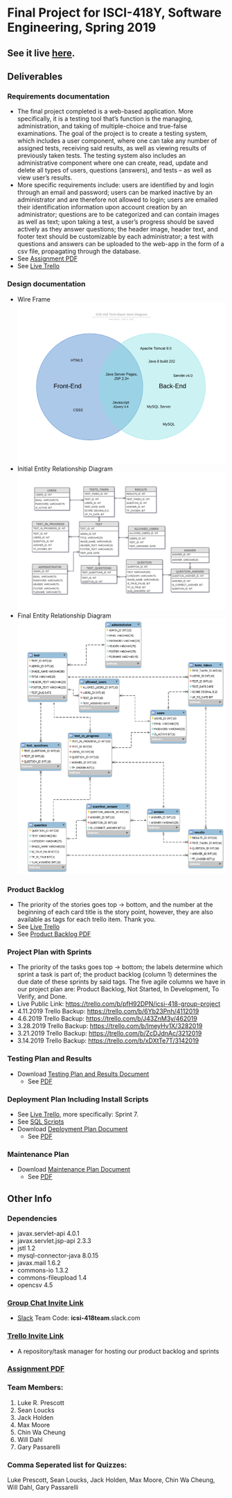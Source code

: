 # Final Project for ISCI-418Y, Software Engineering, Spring 2019

## See it live [here](http://quiz-app.us-east-1.elasticbeanstalk.com/).

## Deliverables
### Requirements documentation
* The final project completed is a web-based application. More specifically, it is a testing tool that’s function is the managing, administration, and taking of multiple-choice and true-false examinations. The goal of the project is to create a testing system, which includes a user component, where one can take any number of assigned tests, receiving said results, as well as viewing results of previously taken tests. The testing system also includes an administrative component where one can create, read, update and delete all types of users, questions (answers), and tests – as well as view user’s results.
* More specific requirements include: users are identified by and login through an email and password; users can be marked inactive by an administrator and are therefore not allowed to login; users are emailed their identification information upon account creation by an administrator; questions are to be categorized and can contain images as well as text; upon taking a test, a user’s progress should be saved actively as they answer questions; the header image, header text, and footer text should be customizable by each administrator; a test with questions and answers can be uploaded to the web-app in the form of a csv file, propagating through the database.
* See [Assignment PDF](https://github.com/lprescott/ICSI418-Group-Project/blob/master/project-logistics/Final%20Project%20for%20CSI%20418%20Spring%202019.pdf)
* See [Live Trello](https://trello.com/b/pfH92DPN/icsi-418-group-project)

### Design documentation
* Wire Frame ![Wire Frame](https://github.com/lprescott/ICSI418-Group-Project/blob/master/project-logistics/wire-frame.png)
* Initial Entity Relationship Diagram ![Initial Entity Relationship Diagram](https://github.com/lprescott/ICSI418-Group-Project/blob/master/project-logistics/er-diagram.png)
* Final Entity Relationship Diagram ![Final Entity Relationship Diagram](https://github.com/lprescott/ICSI418-Group-Project/blob/master/project-logistics/MySQL-er-diagram.png)

### Product Backlog
* The priority of the stories goes top -> bottom, and the number at the beginning of each card title is the story point, however, they are also available as tags for each trello item. Thank you.
* See [Live Trello](https://trello.com/b/pfH92DPN/icsi-418-group-project)
* See [Product Backlog PDF](https://github.com/lprescott/ICSI418-Group-Project/blob/master/project-logistics/Product-Backlog.pdf)

### Project Plan with Sprints
* The priority of the tasks goes top -> bottom; the labels determine which sprint a task is part of; the product backlog (column 1) determines the due date of these sprints by said tags. The five agile columns we have in our project plan are: Product Backlog, Not Started, In Development, To Verify, and Done.
* Live Public Link:  https://trello.com/b/pfH92DPN/icsi-418-group-project
* 4.11.2019 Trello Backup:  https://trello.com/b/6Yb23Pnh/4112019
* 4.6.2019 Trello Backup:  https://trello.com/b/J43ZnM3y/462019
* 3.28.2019 Trello Backup:  https://trello.com/b/ImeyHv1X/3282019
* 3.21.2019 Trello Backup:  https://trello.com/b/ZcDJdnAc/3212019
* 3.14.2019 Trello Backup:  https://trello.com/b/xDXtTe7T/3142019

### Testing Plan and Results
* Download [Testing Plan and Results Document](https://github.com/lprescott/ICSI418-Group-Project/blob/master/project-logistics/Testing-Plan-and-Results.docx)
  * See [PDF](https://github.com/lprescott/ICSI418-Group-Project/blob/master/project-logistics/Testing-Plan-and-Results.pdf)

### Deployment Plan Including Install Scripts
* See [Live Trello](https://trello.com/b/pfH92DPN/icsi-418-group-project), more specifically: Sprint 7.
* See [SQL Scripts](https://github.com/lprescott/ICSI418-Group-Project/blob/master/sql/)
* Download [Deployment Plan Document](https://github.com/lprescott/ICSI418-Group-Project/blob/master/project-logistics/Deployment-Plan%20(1).docx)
  * See [PDF](https://github.com/lprescott/ICSI418-Group-Project/blob/master/project-logistics/Deployment-Plan%20(1).pdf)

### Maintenance Plan 
* Download [Maintenance Plan Document](https://github.com/lprescott/ICSI418-Group-Project/blob/master/project-logistics/Maintenance-Plan.docx)
  * See [PDF](https://github.com/lprescott/ICSI418-Group-Project/blob/master/project-logistics/Maintenance-Plan.pdf)

## Other Info
### Dependencies
* javax.servlet-api 4.0.1
* javax.servlet.jsp-api 2.3.3
* jstl 1.2
* mysql-connector-java 8.0.15
* javax.mail 1.6.2
* commons-io 1.3.2
* commons-fileupload 1.4
* opencsv 4.5


### [Group Chat Invite Link](https://join.slack.com/t/icsi-418team/shared_invite/enQtNTU4NjUxODQ4NTQ2LTM2MDMwY2ExM2U0YjU0ZjMzNzkzY2JlNGFiMTQ4YWJlMjBkM2JmNTMyZThlMWRkZmYxZjhhZTcxYWQ5M2E5Y2I)
* [Slack](https://www.slack.com) Team Code: __icsi-418team__.slack.com

### [Trello Invite Link](https://trello.com/invite/b/pfH92DPN/355ce0c1f77e07fc7a083b350d3e0692/icsi-418-group-project)
* A repository/task manager for hosting our product backlog and sprints

### [Assignment PDF](https://github.com/lprescott/ICSI418-Group-Project/blob/master/project-logistics/Final%20Project%20for%20CSI%20418%20Spring%202019.pdf)
  
### Team Members:
1. Luke R. Prescott
2. Sean Loucks
3. Jack Holden
4. Max Moore
5. Chin Wa Cheung
6. Will Dahl
7. Gary Passarelli
    
### Comma Seperated list for Quizzes:
Luke Prescott, Sean Loucks, Jack Holden, Max Moore, Chin Wa Cheung, Will Dahl, Gary Passarelli
